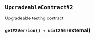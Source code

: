 ## `UpgradeableContractV2`

Upgradeable testing contract

### `getV2Version() → uint256` (external)
